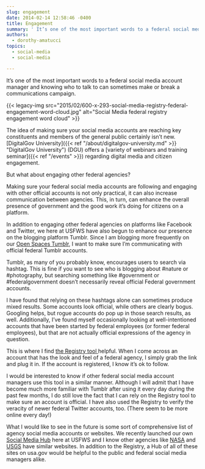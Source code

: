 ```yaml
---
slug: engagement
date: 2014-02-14 12:58:46 -0400
title: Engagement
summary: ' It’s one of the most important words to a federal social media account manager and knowing who to talk to can sometimes make or break a communications campaign. The idea of making sure your social media accounts are reaching key constituents and members of'
authors:
  - dorothy-amatucci
topics:
  - social-media
  - social-media

---
```


It’s one of the most important words to a federal social media account manager and knowing who to talk to can sometimes make or break a communications campaign.

{{< legacy-img src="2015/02/600-x-293-social-media-registry-federal-engagement-word-cloud.jpg" alt="Social Media federal registry engagement word cloud" >}}

The idea of making sure your social media accounts are reaching key constituents and members of the general public certainly isn’t new. [DigitalGov University]({{< ref "/about/digitalgov-university.md" >}} "DigitalGov University") (DGU) offers a [variety of webinars and training seminar]({{< ref "/events" >}}) regarding digital media and citizen engagement.

But what about engaging other federal agencies?

Making sure your federal social media accounts are following and engaging with other official accounts is not only practical, it can also increase communication between agencies. This, in turn, can enhance the overall presence of government and the good work it’s doing for citizens on a platform.

In addition to engaging other federal agencies on platforms like Facebook and Twitter, we here at USFWS have also begun to enhance our presence on the blogging platform Tumblr. Since I am blogging more frequently on our [Open Spaces Tumblr](http://usfws.tumblr.com/), I want to make sure I’m communicating with official federal Tumblr accounts.

Tumblr, as many of you probably know, encourages users to search via hashtag. This is fine if you want to see who is blogging about #nature or #photography, but searching something like #government or #federalgovernment doesn’t necessarily reveal official Federal government accounts.

I have found that relying on these hashtags alone can sometimes produce mixed results. Some accounts look official, while others are clearly bogus. Googling helps, but rogue accounts do pop up in those search results, as well. Additionally, I’ve found myself occasionally looking at well-intentioned accounts that have been started by federal employees (or former federal employees), but that are not actually official expressions of the agency in question.

This is where I find <a href="http://www.usa.gov/Contact/verify-social-media.shtml" target="_blank">the Registry tool </a>helpful. When I come across an account that has the look and feel of a federal agency, I simply grab the link and plug it in. If the account is registered, I know it’s ok to follow.

I would be interested to know if other federal social media account managers use this tool in a similar manner. Although I will admit that I have become much more familiar with Tumblr after using it every day during the past few months, I do still love the fact that I can rely on the Registry tool to make sure an account is official. I have also used the Registry to verify the veracity of newer federal Twitter accounts, too. (There seem to be more online every day!)

What I would like to see in the future is some sort of comprehensive list of agency social media accounts or websites. We recently launched our own [Social Media Hub](http://www.fws.gov/home/socialmedia/) here at USFWS and I know other agencies like [NASA](http://www.nasa.gov/socialmedia/#.UuvJuxBdWSo) and [USGS](http://www.usgs.gov/socialmedia/) have similar websites. In addition to the Registry, a Hub of all of these sites on usa.gov would be helpful to the public and federal social media managers alike.
